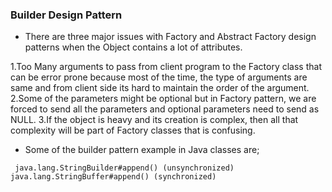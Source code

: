 ### Builder Design Pattern
* There are three major issues with Factory and Abstract Factory design patterns when the Object contains a lot of attributes.

1.Too Many arguments to pass from client program to the Factory class that can be error prone because most of the time, the type of arguments are same and from client side its hard to maintain the order of the argument.
2.Some of the parameters might be optional but in Factory pattern, we are forced to send all the parameters and optional parameters need to send as NULL.
3.If the object is heavy and its creation is complex, then all that complexity will be part of Factory classes that is confusing.


* Some of the builder pattern example in Java classes are;

``` java.lang.StringBuilder#append() (unsynchronized)```
``` java.lang.StringBuffer#append() (synchronized) ```
